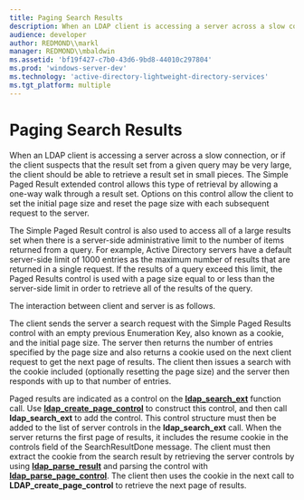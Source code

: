 ```yaml
---
title: Paging Search Results
description: When an LDAP client is accessing a server across a slow connection, or if the client suspects that the result set from a given query may be very large, the client should be able to retrieve a result set in small pieces.
audience: developer
author: REDMOND\\markl
manager: REDMOND\\mbaldwin
ms.assetid: 'bf19f427-c7b0-43d6-9bd8-44010c297804'
ms.prod: 'windows-server-dev'
ms.technology: 'active-directory-lightweight-directory-services'
ms.tgt_platform: multiple
---
```


# Paging Search Results

When an LDAP client is accessing a server across a slow connection, or if the client suspects that the result set from a given query may be very large, the client should be able to retrieve a result set in small pieces. The Simple Paged Result extended control allows this type of retrieval by allowing a one-way walk through a result set. Options on this control allow the client to set the initial page size and reset the page size with each subsequent request to the server.

The Simple Paged Result control is also used to access all of a large results set when there is a server-side administrative limit to the number of items returned from a query. For example, Active Directory servers have a default server-side limit of 1000 entries as the maximum number of results that are returned in a single request. If the results of a query exceed this limit, the Paged Results control is used with a page size equal to or less than the server-side limit in order to retrieve all of the results of the query.

The interaction between client and server is as follows.

The client sends the server a search request with the Simple Paged Results control with an empty previous Enumeration Key, also known as a cookie, and the initial page size. The server then returns the number of entries specified by the page size and also returns a cookie used on the next client request to get the next page of results. The client then issues a search with the cookie included (optionally resetting the page size) and the server then responds with up to that number of entries.

Paged results are indicated as a control on the [**ldap\_search\_ext**](ldap-search-ext.md) function call. Use [**ldap\_create\_page\_control**](ldap-create-page-control.md) to construct this control, and then call **ldap\_search\_ext** to add the control. This control structure must then be added to the list of server controls in the **ldap\_search\_ext** call. When the server returns the first page of results, it includes the resume cookie in the controls field of the SearchResultDone message. The client must then extract the cookie from the search result by retrieving the server controls by using [**ldap\_parse\_result**](ldap-parse-result.md) and parsing the control with [**ldap\_parse\_page\_control**](ldap-parse-page-control.md). The client then uses the cookie in the next call to **LDAP\_create\_page\_control** to retrieve the next page of results.

 

 




